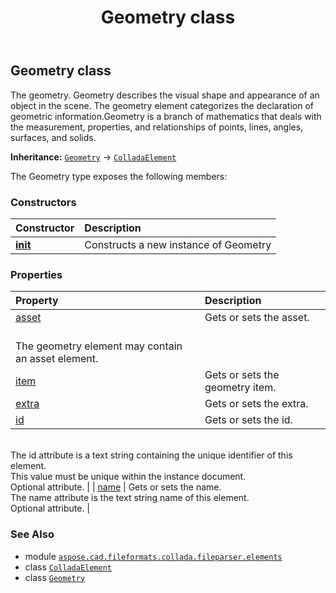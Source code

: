 ﻿---
title: Geometry class
second_title: Aspose.CAD for Python via .NET API References
description: 
type: docs
weight: 420
url: /python-net/aspose.cad.fileformats.collada.fileparser.elements/geometry/
is_root: false
---

## Geometry class

The geometry.
Geometry describes the visual shape and appearance of an object in the scene.
The geometry element categorizes the declaration of geometric information.Geometry is a branch of mathematics
that deals with the measurement, properties, and relationships of points, lines, angles, surfaces, and solids.



**Inheritance:** [`Geometry`](/cad/python-net/aspose.cad.fileformats.collada.fileparser.elements/geometry) → 
[`ColladaElement`](/cad/python-net/aspose.cad.fileformats.collada.fileparser.elements/colladaelement)



The Geometry type exposes the following members:

### Constructors
| Constructor | Description |
| :- | :- |
| [__init__](/cad/python-net/aspose.cad.fileformats.collada.fileparser.elements/geometry/__init__/#) | Constructs a new instance of Geometry |


### Properties
| Property | Description |
| :- | :- |
| [asset](/cad/python-net/aspose.cad.fileformats.collada.fileparser.elements/geometry/asset) | Gets or sets the asset.<br/>The geometry element may contain an asset element. |
| [item](/cad/python-net/aspose.cad.fileformats.collada.fileparser.elements/geometry/item) | Gets or sets the geometry item. |
| [extra](/cad/python-net/aspose.cad.fileformats.collada.fileparser.elements/geometry/extra) | Gets or sets the extra. |
| [id](/cad/python-net/aspose.cad.fileformats.collada.fileparser.elements/geometry/id) | Gets or sets the id.<br/>The id attribute is a text string containing the unique identifier of this element.<br/>This value must be unique within the instance document.<br/>Optional attribute. |
| [name](/cad/python-net/aspose.cad.fileformats.collada.fileparser.elements/geometry/name) | Gets or sets the name.<br/>The name attribute is the text string name of this element.<br/>Optional attribute. |



### See Also
* module [`aspose.cad.fileformats.collada.fileparser.elements`](..)
* class [`ColladaElement`](/cad/python-net/aspose.cad.fileformats.collada.fileparser.elements/colladaelement)
* class [`Geometry`](/cad/python-net/aspose.cad.fileformats.collada.fileparser.elements/geometry)
